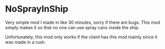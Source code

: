 # NoSprayInShip
Very simple mod I made in like 30 minutes, sorry if there are bugs.
This mod simply makes it so that no one can use spray cans inside the ship.

Unfortunately, this mod only works if the client has this mod mainly since it was made in a rush.